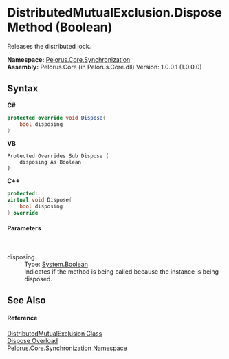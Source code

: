 # DistributedMutualExclusion.Dispose Method (Boolean)
 

Releases the distributed lock.

**Namespace:**&nbsp;<a href="3DF715C2">Pelorus.Core.Synchronization</a><br />**Assembly:**&nbsp;Pelorus.Core (in Pelorus.Core.dll) Version: 1.0.0.1 (1.0.0.0)

## Syntax

**C#**<br />
``` C#
protected override void Dispose(
	bool disposing
)
```

**VB**<br />
``` VB
Protected Overrides Sub Dispose ( 
	disposing As Boolean
)
```

**C++**<br />
``` C++
protected:
virtual void Dispose(
	bool disposing
) override
```


#### Parameters
&nbsp;<dl><dt>disposing</dt><dd>Type: <a href="http://msdn2.microsoft.com/en-us/library/a28wyd50" target="_blank">System.Boolean</a><br />Indicates if the method is being called because the instance is being disposed.</dd></dl>

## See Also


#### Reference
<a href="336C6C7">DistributedMutualExclusion Class</a><br /><a href="E90602FE">Dispose Overload</a><br /><a href="3DF715C2">Pelorus.Core.Synchronization Namespace</a><br />